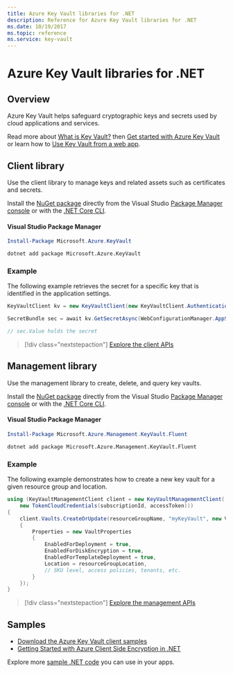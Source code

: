 ```yaml
---
title: Azure Key Vault libraries for .NET
description: Reference for Azure Key Vault libraries for .NET
ms.date: 10/19/2017
ms.topic: reference
ms.service: key-vault
---
```


# Azure Key Vault libraries for .NET

## Overview

Azure Key Vault helps safeguard cryptographic keys and secrets used by cloud applications and services.

Read more about [What is Key Vault?](/azure/key-vault/key-vault-whatis) then [Get started with Azure Key Vault](/azure/key-vault/key-vault-get-started) or learn how to [Use Key Vault from a web app](/azure/key-vault/key-vault-use-from-web-application).

## Client library

Use the client library to manage keys and related assets such as certificates and secrets.

Install the [NuGet package](https://www.nuget.org/packages/Microsoft.Azure.KeyVault) directly from the Visual Studio [Package Manager console][PackageManager] or with the [.NET Core CLI][DotNetCLI].

#### Visual Studio Package Manager

```powershell
Install-Package Microsoft.Azure.KeyVault
```

```dotnetcli
dotnet add package Microsoft.Azure.KeyVault
```

### Example

The following example retrieves the secret for a specific key that is identified in the application settings.

```csharp
KeyVaultClient kv = new KeyVaultClient(new KeyVaultClient.AuthenticationCallback(securityToken));

SecretBundle sec = await kv.GetSecretAsync(WebConfigurationManager.AppSettings["SecretUri"]);

// sec.Value holds the secret
```

> [!div class="nextstepaction"]
> [Explore the client APIs](/dotnet/api/overview/azure/keyvault/client)

## Management library

Use the management library to create, delete, and query key vaults.

Install the [NuGet package](https://www.nuget.org/packages/Microsoft.Azure.Management.KeyVault.Fluent) directly from the Visual Studio [Package Manager console][PackageManager] or with the [.NET Core CLI][DotNetCLI].

#### Visual Studio Package Manager

```powershell
Install-Package Microsoft.Azure.Management.KeyVault.Fluent
```

```dotnetcli
dotnet add package Microsoft.Azure.Management.KeyVault.Fluent
```

### Example

The following example demonstrates how to create a new key vault for a given resource group and location.

```csharp
using (KeyVaultManagementClient client = new KeyVaultManagementClient(
    new TokenCloudCredentials(subscriptionId, accessToken)))
{
    client.Vaults.CreateOrUpdate(resourceGroupName, "myKeyVault", new VaultCreateOrUpdateParameters
    {
        Properties = new VaultProperties
        {
            EnabledForDeployment = true,
            EnabledForDiskEncryption = true,
            EnabledForTemplateDeployment = true,
            Location = resourceGroupLocation,
            // SKU level, access policies, tenants, etc.
        }
    });
}
```

> [!div class="nextstepaction"]
> [Explore the management APIs](/dotnet/api/overview/azure/keyvault/management)

## Samples

* [Download the Azure Key Vault client samples](https://www.microsoft.com/download/details.aspx?id=45343)
* [Getting Started with Azure Client Side Encryption in .NET](https://azure.microsoft.com/resources/samples/storage-dotnet-client-side-encryption/)


Explore more [sample .NET code](https://azure.microsoft.com/resources/samples/?platform=dotnet) you can use in your apps.

[PackageManager]: https://docs.microsoft.com/nuget/tools/package-manager-console
[DotNetCLI]: https://docs.microsoft.com/dotnet/core/tools/dotnet-add-package

